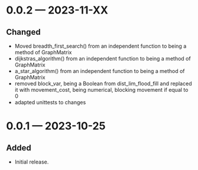 
<a id='changelog-0.0.2'></a>
# 0.0.2 — 2023-11-XX

## Changed

- Moved breadth_first_search() from an independent function to being a method of GraphMatrix
- dijkstras_algorithm() from an independent function to being a method of GraphMatrix
- a_star_algorithm() from an independent function to being a method of GraphMatrix
- removed block_var, being a Boolean from dist_lim_flood_fill and replaced it with movement_cost, being numerical, blocking movement if equal to 0
- adapted unittests to changes


<a id='changelog-0.0.1'></a>
# 0.0.1 — 2023-10-25

## Added

- Initial release.



